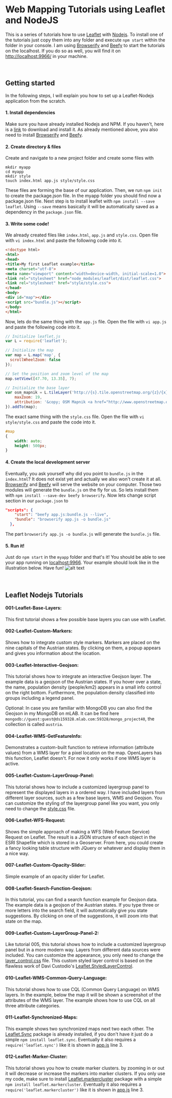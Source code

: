 # Web Mapping Tutorials using Leaflet and NodeJS


This is a series of tutorials how to use [Leaflet](http://leafletjs.com/) with [Nodejs](https://nodejs.org/en/). To install one of the tutorials just copy them into any folder and execute `npm start` within the folder in your console.
I am using [Browserify](http://browserify.org/) and [Beefy](http://didact.us/beefy/) to start the tutorials on the localhost. If you do so as well, you will find it on <http://localhost:9966/> in your machine.<br><br><br>

## Getting started
In the following steps, I will explain you how to set up a Leaflet-Nodejs application from the scratch.

#### 1. Install dependencies
Make sure you have already installed Nodejs and NPM. If you haven't, here is a [link](https://nodejs.org/en/download/) to download and install it. As already mentioned above, you also need to install [Browserify](http://browserify.org/) and [Beefy](http://didact.us/beefy/).<br>

#### 2. Create directory & files
Create and navigate to a new project folder and create some files with 
```
mkdir myapp
cd myapp
mkdir style
touch index.html app.js style/style.css
```
These files are forming the base of our application. Then, we run `npm init` to create the package.json file. In the myapp folder you should find now a package.json file. Next step is to install leaflet with `npm install --save leaflet`. Using `--save` means basically it will be automatically saved as a dependency in the `package.json` file.<br>

#### 3. Write some code!
We already created files like `index.html`, `app.js` and `style.css`. Open file with `vi index.html` and paste the following code into it.
```html
<!doctype html>
<html>
<head>
<title>My first Leaflet example</title>
<meta charset="utf-8">
<meta name="viewport" content="width=device-width, initial-scale=1.0">
<link rel="stylesheet" href="node_modules/leaflet/dist/leaflet.css">
<link rel="stylesheet" href="style/style.css">
</head>
<body>
<div id="map"></div>
<script src="bundle.js"></script>
</body>
</html>
```
Now, lets do the same thing with the `app.js` file. Open the file with `vi app.js` and paste the following code into it.
```javascript
// Initialize leaflet.js
var L = require('leaflet');

// Initialize the map
var map = L.map('map', {
  scrollWheelZoom: false
});

// Set the position and zoom level of the map
map.setView([47.70, 13.35], 7);

// Initialize the base layer
var osm_mapnik = L.tileLayer('http://{s}.tile.openstreetmap.org/{z}/{x}/{y}.png', {
	maxZoom: 19,
	attribution: '&copy; OSM Mapnik <a href="http://www.openstreetmap.org/copyright">OpenStreetMap</a>'
}).addTo(map);
```
The exact same thing with the `style.css` file. Open the file with `vi style/style.css` and paste the code into it.
```css
#map
{
    width: auto;
    height: 500px;
}
```
#### 4. Create the local development server
Eventually, you ask yourself why did you point to `bundle.js` in the `index.html`? It does not exist yet and actually we also won't create it at all. [Browserify](http://browserify.org/) and [Beefy](http://didact.us/beefy/) will serve the website on your computer. Those two modules will generate the `bundle.js` on the fly for us. So lets install them with `npm install --save-dev beefy browserify`.
Now lets change script section in our `package.json` to 
```json
"scripts": {
    "start": "beefy app.js:bundle.js --live",
    "bundle": "browserify app.js -o bundle.js"
  },
```
The part `browserify app.js -o bundle.js` will generate the `bundle.js` file.

#### 5. Run it!
Just do `npm start` in the `myapp` folder and that's it! You should be able to see your app running on [localhost:9966](http://localhost:9966). Your example should look like in the illustration below. Have fun!
![alt text](https://github.com/g07kore/leaflet-nodejs-tutorials/blob/master/001-Leaflet-BaseLayers/style/example.png "")
<br><br><br>
## Leaflet Nodejs Tutorials

#### 001-Leaflet-Base-Layers:
This first tutorial shows a few possible base layers you can use with Leaflet.

#### 002-Leaflet-Custom-Markers:
Shows how to integrate custom style markers. Markers are placed on the nine capitals of the Austrian states. By clicking on them, a popup appears and gives you information about the location.

#### 003-Leaflet-Interactive-Geojson:
This tutorial shows how to integrate an interactive Geojson layer. The example data is a geojson of the Austrian states. If you hover over a state, the name, population density (people/km2) appears in a small info control on the right bottom. Furthermore, the population density classified into groups including a legend panel.

Optional: In case you are familiar with MongoDB you can also find the Geojson in my MongoDB on mLAB. It can be find here `mongodb://guest:guest@ds159328.mlab.com:59328/mongo_project40`, the collection is called `austria`.

#### 004-Leaflet-WMS-GetFeatureInfo:
Demonstrates a custom-built function to retrieve information (attribute values) from a WMS layer for a pixel location on the map. OpenLayers has this function, Leaflet doesn't. For now it only works if one WMS layer is active.

#### 005-Leaflet-Custom-LayerGroup-Panel:
This tutorial shows how to include a customized layergroup panel to represent the displayed layers in a ordered way. I have included layers from different layer sources, such as a few base layers, WMS and Geojson. You can customize the styling of the layergroup panel like you want, you only need to change the [style.css](https://github.com/g07kore/leaflet-nodejs-tutorials/blob/master/005-Leaflet-Custom-LayerGroup-Panel/style/style.css) file.

#### 006-Leaflet-WFS-Request:
Shows the simple approach of making a WFS (Web Feature Service) Request on Leaflet. The result is a JSON structure of each object in the ESRI Shapefile which is stored in a Geoserver. From here, you could create a fancy looking table structure with JQuery or whatever and display them in a nice way.

#### 007-Leaflet-Custom-Opacity-Slider:
Simple example of an opacity slider for Leaflet.


#### 008-Leaflet-Search-Function-Geojson:
In this tutorial, you can find a search function example for Geojson data. The example data is a geojson of the Austrian states. If you type three or more letters into the search field, it will automatically give you state suggestions. By clicking on one of the suggestions, it will zoom into that state on the map.

#### 009-Leaflet-Custom-LayerGroup-Panel-2:
Like tutorial 005, this tutorial shows how to include a customized layergroup panel but in a more modern way. Layers from different data sources were included. You can customize the appearance, you only need to change the [layer_control.css](https://github.com/g07kore/leaflet-nodejs-tutorials/blob/master/009-Leaflet-Custom-LayerGroup-Panel-2/style/layer_control.css) file. This custom styled layer control is based on the flawless work of Davi Custodio's [Leaflet.StyledLayerControl](https://github.com/davicustodio/Leaflet.StyledLayerControl).

#### 010-Leaflet-WMS-Common-Query-Language:
This tutorial shows how to use CQL (Common Query Language) on WMS layers. In the example, below the map it will be shown a screenshot of the attributes of the WMS layer. The example shows how to use CQL on all three attribute categories.

#### 011-Leaflet-Synchronized-Maps:
This example shows two synchronized maps next two each other. The [Leaflet.Sync](https://github.com/turban/Leaflet.Sync) package is already installed, if you don't have it just do a simple `npm install leaflet.sync`. Eventually it also requires a ```require('leaflet.sync')``` like it is shown in [app.js](https://github.com/g07kore/leaflet-nodejs-tutorials/blob/master/011-Leaflet-Synchronized-Maps/app.js) line 3.

#### 012-Leaflet-Marker-Cluster:
This tutorial shows you how to create marker clusters. by zooming in or out it will decrease or increase the markers into marker clusters. If you only use my code, make sure to install [Leaflet.markercluster](https://github.com/Leaflet/Leaflet.markercluster) package with a simple `npm install leaflet.markercluster`. Eventually it also requires a ```require('leaflet.markercluster')``` like it is shown in [app.js](https://github.com/g07kore/leaflet-nodejs-tutorials/blob/master/012-Leaflet-Marker-Cluster/app.js) line 3.
